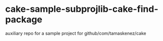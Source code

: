 # cake-sample-subprojlib-cake-find-package
auxiliary repo for a sample project for github/com/tamaskenez/cake
